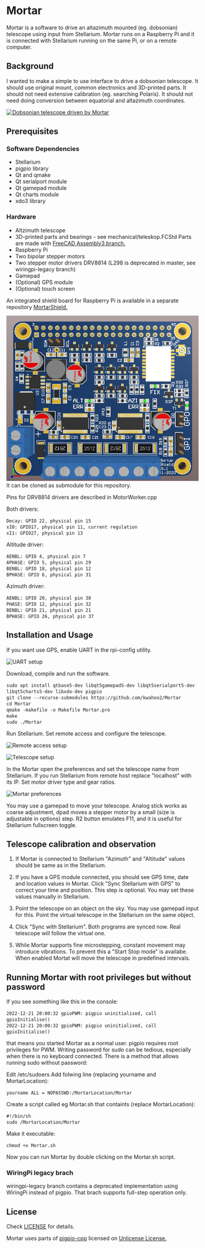 # Mortar
Mortar is a software to drive an altazimuth mounted (eg. dobsonian) telescope using input from Stellarium. Mortar runs on a Raspberry Pi and it is connected with Stellarium running on the same Pi, or on a remote computer. 

## Background

I wanted to make a simple to use interface to drive a dobsonian telescope. It should use original mount, common electronics and 3D-printed parts. It should not need extensive calibration (eg. searching Polaris). It should not need doing conversion between equatorial and altazimuth coordinates.  

[![Dobsonian telescope driven by Mortar](https://img.youtube.com/vi/ajDmgW0s_2s/0.jpg)](https://www.youtube.com/watch?v=ajDmgW0s_2s)

## Prerequisites

### Software Dependencies

* Stellarium
* pigpio library
* Qt and qmake
* Qt serialport module
* Qt gamepad module
* Qt charts module
* xdo3 library


### Hardware

* Altzimuth telescope
* 3D-printed parts and bearings - see mechanical/teleskop.FCStd Parts are made with [FreeCAD Assembly3 branch.](https://github.com/realthunder/FreeCAD_assembly3/releases)
* Raspberry Pi
* Two bipolar stepper motors
* Two stepper motor drivers DRV8814 (L298 is deprecated in master, see wiringpi-legacy branch)
* Gamepad
* (Optional) GPS module
* (Optional) touch screen

An integrated shield board for Raspberry Pi is available in a separate repository [MortarShield.](https://github.com/twizzter/MortarShield/)

![Mortar Shield](https://github.com/twizzter/MortarShield/blob/main/ms11.png?raw=true)
It can be cloned as submodule for this repository.

Pins for DRV8814 drivers are described in MotorWorker.cpp

Both drivers:

    Decay: GPIO 22, physical pin 15
    xI0: GPIO17, physical pin 11, current regulation
    xI1: GPIO27, physical pin 13
    
Altitude driver:

    AENBL: GPIO 4, physical pin 7
    APHASE: GPIO 5, physical pin 29
    BENBL: GPIO 18, physical pin 12
    BPHASE: GPIO 6, physical pin 31
    
Azimuth driver:

    AENBL: GPIO 20, physical pin 38
    PHASE: GPIO 12, physical pin 32
    BENBL: GPIO 21, physical pin 21
    BPHASE: GPIO 26, physical pin 37


## Installation and Usage

If you want use GPS, enable UART in the rpi-config utility.

![UART setup][uart]

[uart]: https://raw.githubusercontent.com/kwahoo2/Mortar/master/.github/images/rpi-config.png "Raspberry UART setup" 

Download, compile and run the software.

```
sudo apt install qtbase5-dev libqt5gamepad5-dev libqt5serialport5-dev libqt5charts5-dev libxdo-dev pigpio
git clone --recurse-submodules https://github.com/kwahoo2/Mortar 
cd Mortar
qmake -makefile -o Makefile Mortar.pro
make
sudo ./Mortar
```
Run Stellarium. Set remote access and configure the telescope.

![Remote access setup][stellar-remote]

[stellar-remote]: https://raw.githubusercontent.com/kwahoo2/Mortar/master/.github/images/stellar-conf1.png "Setting remote access in the Stellarium" 

![Telescope setup][telescope]

[telescope]: https://raw.githubusercontent.com/kwahoo2/Mortar/master/.github/images/stellar-conf2.png "Setting a telescope in the Stellarium" 

In the Mortar open the preferences and set the telescope name from Stellarium. If you run Stellarium from remote host replace "localhost" with its IP. Set motor driver type and gear ratios.

![Mortar preferences][prefs]

[prefs]: https://raw.githubusercontent.com/kwahoo2/Mortar/master/.github/images/remote.png "Mortar preferences" 

You may use a gamepad to move your telescope. Analog stick works as coarse adjustment, dpad moves a stepper motor by a small (size is adjustable in options) step. R2 button emulates F11, and it is useful for Stellarium fullscreen toggle.

## Telescope calibration and observation

1. If Mortar is connected to Stellarium "Azimuth" and "Altitude" values should be same as in the Stellarium. 

2. If you have a GPS module connected, you should see GPS time, date and location values in Mortar. Click "Sync Stellarium with GPS" to correct your time and position. This step is optional. You may set these values manually in Stellarium. 

3. Point the telescope on an object on the sky. You may use gamepad input for this. Point the virtual telescope in the Stellarium on the same object. 

4. Click "Sync with Stellarium". Both programs are synced now. Real telescope will follow the virtual one.

5. While Mortar supports fine microstepping, constant movement may introduce vibrations. To prevent this a "Start Stop mode" is availabe. When enabled Mortat will move the telescope in predefined intervals.

## Running Mortar with root privileges but without password

If you see something like this in the console:

```
2022-12-21 20:00:32 gpioPWM: pigpio uninitialised, call gpioInitialise()
2022-12-21 20:00:32 gpioPWM: pigpio uninitialised, call gpioInitialise()
```

that means you started Mortar as a normal user. pigpio requires root privileges for PWM. Writing password for sudo can be tedious, especially when there is no keyboard connected. There is a method that allows running sudo without password:

Edit /etc/sudoers
Add folwing line (replacing yourname and MortarLocation):

```
yourname ALL = NOPASSWD:/MortarLocation/Mortar
```

Create a script called eg Mortar.sh that containts (replace MortarLocation):

```
#!/bin/sh
sudo /MortarLocation/Mortar
```

Make it executable:

```
chmod +x Mortar.sh
```

Now you can run Mortar by double clicking on the Mortar.sh script.

### WiringPi legacy brach

wiringpi-legacy branch contains a deprecated implementation using WiringPi instead of pigpio. That brach supports full-step operation only. 


## License

Check [LICENSE](LICENSE) for details.

Mortar uses parts of [pigpio-cpp](https://github.com/skyformat99/pigpio-cpp) licensed on [Unlicense License.](pigpio-cpp-LICENSE) 
